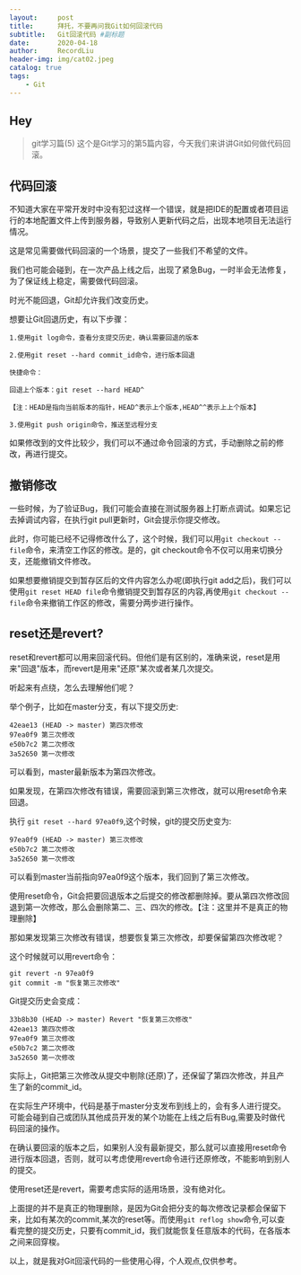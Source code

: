 ```yaml
---
layout:     post   				    
title:      拜托，不要再问我Git如何回滚代码				
subtitle:   Git回滚代码 #副标题
date:       2020-04-18 				
author:     RecordLiu 						
header-img: img/cat02.jpeg	
catalog: true 						
tags:								
    - Git
---
```


## Hey

>git学习篇(5)
这个是Git学习的第5篇内容，今天我们来讲讲Git如何做代码回滚。

## 代码回滚

不知道大家在平常开发时中没有犯过这样一个错误，就是把IDE的配置或者项目运行的本地配置文件上传到服务器，导致别人更新代码之后，出现本地项目无法运行情况。

这是常见需要做代码回滚的一个场景，提交了一些我们不希望的文件。

我们也可能会碰到，在一次产品上线之后，出现了紧急Bug，一时半会无法修复，为了保证线上稳定，需要做代码回滚。

时光不能回退，Git却允许我们改变历史。

想要让Git回退历史，有以下步骤：
```
1.使用git log命令，查看分支提交历史，确认需要回退的版本

2.使用git reset --hard commit_id命令，进行版本回退

快捷命令：

回退上个版本：git reset --hard HEAD^ 

【注：HEAD是指向当前版本的指针，HEAD^表示上个版本,HEAD^^表示上上个版本】

3.使用git push origin命令，推送至远程分支
```
如果修改到的文件比较少，我们可以不通过命令回滚的方式，手动删除之前的修改，再进行提交。

## 撤销修改

一些时候，为了验证Bug，我们可能会直接在测试服务器上打断点调试。如果忘记去掉调试内容，在执行git pull更新时，Git会提示你提交修改。

此时，你可能已经不记得修改什么了，这个时候，我们可以用`git checkout -- file`命令，来清空工作区的修改。是的，git checkout命令不仅可以用来切换分支，还能撤销文件修改。

如果想要撤销提交到暂存区后的文件内容怎么办呢(即执行git add之后)，我们可以使用`git reset HEAD file`命令撤销提交到暂存区的内容,再使用`git checkout -- file`命令来撤销工作区的修改，需要分两步进行操作。 

## reset还是revert?

reset和revert都可以用来回滚代码。但他们是有区别的，准确来说，reset是用来"回退"版本，而revert是用来"还原"某次或者某几次提交。

听起来有点绕，怎么去理解他们呢？

举个例子，比如在master分支，有以下提交历史:

```
42eae13 (HEAD -> master) 第四次修改
97ea0f9 第三次修改
e50b7c2 第二次修改
3a52650 第一次修改
```

可以看到，master最新版本为第四次修改。

如果发现，在第四次修改有错误，需要回滚到第三次修改，就可以用reset命令来回退。

执行 `git reset --hard 97ea0f9`,这个时候，git的提交历史变为:

```
97ea0f9 (HEAD -> master) 第三次修改
e50b7c2 第二次修改
3a52650 第一次修改
```

可以看到master当前指向97ea0f9这个版本，我们回到了第三次修改。

使用reset命令，Git会把要回退版本之后提交的修改都删除掉。要从第四次修改回退到第一次修改，那么会删除第二、三、四次的修改。【注：这里并不是真正的物理删除】

那如果发现第三次修改有错误，想要恢复第三次修改，却要保留第四次修改呢？

这个时候就可以用revert命令：

```
git revert -n 97ea0f9
git commit -m "恢复第三次修改"
```

Git提交历史会变成：

```
33b8b30 (HEAD -> master) Revert "恢复第三次修改"
42eae13 第四次修改
97ea0f9 第三次修改
e50b7c2 第二次修改
3a52650 第一次修改
```

实际上，Git把第三次修改从提交中剔除(还原)了，还保留了第四次修改，并且产生了新的commit_id。

在实际生产环境中，代码是基于master分支发布到线上的，会有多人进行提交。可能会碰到自己或团队其他成员开发的某个功能在上线之后有Bug,需要及时做代码回滚的操作。

在确认要回滚的版本之后，如果别人没有最新提交，那么就可以直接用reset命令进行版本回退，否则，就可以考虑使用revert命令进行还原修改，不能影响到别人的提交。

使用reset还是revert，需要考虑实际的适用场景，没有绝对化。

上面提的并不是真正的物理删除，是因为Git会把分支的每次修改记录都会保留下来，比如有某次的commit,某次的reset等。而使用`git reflog show`命令,可以查看完整的提交历史，只要有commit_id，我们就能恢复任意版本的代码，在各版本之间来回穿梭。

以上，就是我对Git回滚代码的一些使用心得，个人观点,仅供参考。

